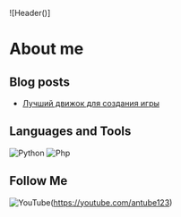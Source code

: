 ![Header()]

# About me

## Blog posts
<!-- BLOG-POST-LIST:START -->
- [Лучший движок для создания игры](https://uprj.ru/2020/10/25/topengine/)
<!-- BLOG-POST-LIST:END -->

## Languages and Tools
![Python](https://img.shields.io/badge/-Python-090909??style=for-the-badge&logo=python)
![Php](https://img.shields.io/badge/-Php-090909??style=for-the-badge&logo=php)

## Follow Me
![YouTube](https://img.shields.io/badge/-YouTube-090909??style=for-the-badge&logo=YouTube&logoColor=FF0000)(https://youtube.com/antube123)

